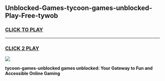 
## Unblocked-Games-tycoon-games-unblocked-Play-Free-tywob
<h3>
<a href="https://premium76.site?title=tycoon-games-unblocked&ref=15A">CLICK TO PLAY</a></h3>
<hr>

<h3>
<a href="https://premium76.site?title=tycoon-games-unblocked&ref=15A">CLICK 2 PLAY</a>
  
</h3>

<a href="https://premium76.site?title=tycoon-games-unblocked&ref=15A"><img src="https://clearcache.store/games.png"></a>


**tycoon-games-unblocked games unblocked: Your Gateway to Fun and Accessible Online Gaming**
